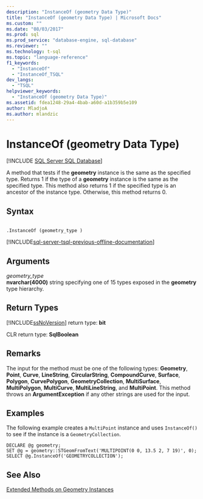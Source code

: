 ```yaml
---
description: "InstanceOf (geometry Data Type)"
title: "InstanceOf (geometry Data Type) | Microsoft Docs"
ms.custom: ""
ms.date: "08/03/2017"
ms.prod: sql
ms.prod_service: "database-engine, sql-database"
ms.reviewer: ""
ms.technology: t-sql
ms.topic: "language-reference"
f1_keywords: 
  - "InstanceOf"
  - "InstanceOf_TSQL"
dev_langs: 
  - "TSQL"
helpviewer_keywords: 
  - "InstanceOf (geometry Data Type)"
ms.assetid: fdea1248-29a4-4bab-a60d-a1b359b5e109
author: MladjoA
ms.author: mlandzic 
---
```

# InstanceOf (geometry Data Type)
[!INCLUDE [SQL Server SQL Database](../../includes/applies-to-version/sql-asdb.md)]

A method that tests if the **geometry** instance is the same as the specified type. Returns 1 if the type of a **geometry** instance is the same as the specified type. This method also returns 1 if the specified type is an ancestor of the instance type. Otherwise, this method returns 0.
  
## Syntax  
  
```  
  
.InstanceOf (geometry_type )  
```  
  
[!INCLUDE[sql-server-tsql-previous-offline-documentation](../../includes/sql-server-tsql-previous-offline-documentation.md)]

## Arguments
*geometry_type*  
**nvarchar(4000)** string specifying one of 15 types exposed in the **geometry** type hierarchy.  
  
## Return Types  
 [!INCLUDE[ssNoVersion](../../includes/ssnoversion-md.md)] return type: **bit**  
  
 CLR return type: **SqlBoolean**  
  
## Remarks  
 The input for the method must be one of the following types: **Geometry**, **Point**, **Curve**, **LineString**, **CircularString**, **CompoundCurve**, **Surface**, **Polygon**, **CurvePolygon**, **GeometryCollection**, **MultiSurface**, **MultiPolygon**, **MultiCurve**, **MultiLineString**, and **MultiPoint**. This method throws an **ArgumentException** if any other strings are used for the input.  
  
## Examples  
 The following example creates a `MultiPoint` instance and uses `InstanceOf()` to see if the instance is a `GeometryCollection`.  
  
```  
DECLARE @g geometry;  
SET @g = geometry::STGeomFromText('MULTIPOINT(0 0, 13.5 2, 7 19)', 0);  
SELECT @g.InstanceOf('GEOMETRYCOLLECTION');  
```  
  
## See Also  
 [Extended Methods on Geometry Instances](../../t-sql/spatial-geometry/extended-methods-on-geometry-instances.md)  
  
  

